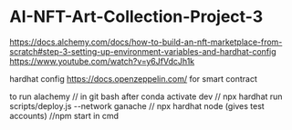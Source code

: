 # AI-NFT-Art-Collection-Project-3

https://docs.alchemy.com/docs/how-to-build-an-nft-marketplace-from-scratch#step-3-setting-up-environment-variables-and-hardhat-config
https://www.youtube.com/watch?v=y6JfVdcJh1k

hardhat config
https://docs.openzeppelin.com/ for smart contract

to run alachemy
// in git bash after conda activate dev
// npx hardhat run scripts/deploy.js --network ganache
// npx hardhat node (gives test accounts)
//npm start in cmd
